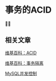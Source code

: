 # 事务的ACID
🍎🍎

## 相关文章

[维基百科：ACID](https://zh.wikipedia.org/wiki/ACID)

[维基百科：事务隔离](https://zh.wikipedia.org/wiki/事務隔離)

[MySQL并发控制](https://www.jianshu.com/p/9025acd9b094)
